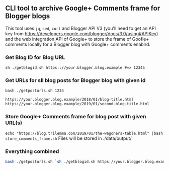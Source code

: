 ## CLI tool to archive Google+ Comments frame for Blogger blogs

This tool uses `jq`, `sed`, `curl` and Blogger API V3 (you'll need to get an API key from https://developers.google.com/blogger/docs/3.0/using#APIKey) and the web integration API of Google+ to store the frame of Goofle+ comments locally for a Blogger blog with Google+ comments enablrd.

### Get Blog ID for Blog URL
`sh ./getblogid.sh https:://your.blogger.blog.example #=> 12345`

### Get URLs for sll blog posts for Blogger blog with given id
`bash ./getposturls.sh 1234`
```
https://your.blogger.blog.example/2018/01/blog-title.html
https://your.blogger.blog.example/2019/01/second-blog-title.html
```

### Store Google+ Comments frame for blog post with given URL(s)
`echo "https://blog.trilemma.com/2019/01/the-wagoners-table.html" |bash store_comments_frame.sh`
Files will be stored in ./data/output/

### Everything combined
```bash 
bash ./getposturls.sh `sh ./getblogid.sh https://your.blogger.blog.example/`| bash store_comments_frame.sh
```